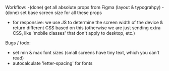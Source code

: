 Workflow:
-(done) get all absolute props from Figma (layout & typograhpy)
-(done) set base screen size for all these props

* for responsive: we use JS to determine the screen width of the device & return different CSS based on this 
(otherwise we are just sending extra CSS, like 'mobile classes' that don't apply to desktop, etc.)


Bugs / todo:
- set min & max font sizes (small screens have tiny text, which you can't read)
- autocalculate 'letter-spacing' for fonts
